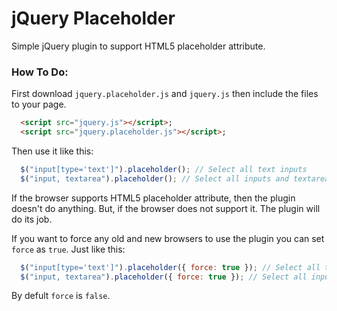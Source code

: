 jQuery Placeholder
===========

Simple jQuery plugin to support HTML5 placeholder attribute.


### How To Do:
First download `jquery.placeholder.js` and `jquery.js` then include the files to your page.
```html
  <script src="jquery.js"></script>;
  <script src="jquery.placeholder.js"></script>;
```
Then use it like this:
```javascript
  $("input[type='text']").placeholder(); // Select all text inputs
  $("input, textarea").placeholder(); // Select all inputs and textarea
```
If the browser supports HTML5 placeholder attribute, then the plugin doesn't do anything. But, if the browser does not support it. The plugin will do its job.

If you want to force any old and new browsers to use the plugin you can set `force` as `true`. Just like this:

```javascript
  $("input[type='text']").placeholder({ force: true }); // Select all text inputs and force all browsers
  $("input, textarea").placeholder({ force: true }); // Select all inputs and textarea and force all browsers
```
By defult `force` is `false`.
